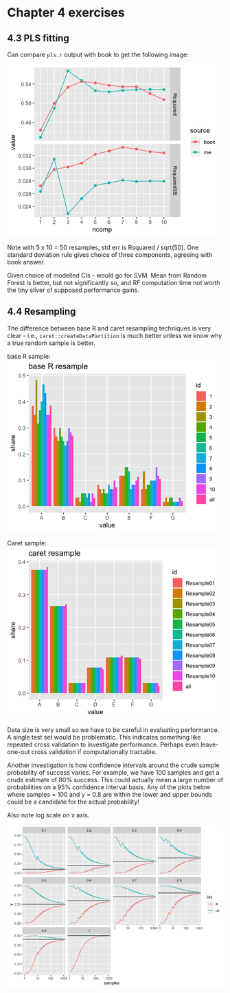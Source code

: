 # Chapter 4 exercises

## 4.3 PLS fitting

Can compare `pls.r` output with book to get the following image:

![pls](pls.png)

Note with 5 x 10 = 50 resamples, std err is Rsquared / sqrt(50). One standard deviation rule gives choice of three components, agreeing with book answer. 

Given choice of modelled CIs - would go for SVM. Mean from Random Forest is better, but not significantly so, and RF computation time not worth the tiny sliver of supposed performance gains. 

## 4.4 Resampling

The difference between base R and caret resampling techniques is very clear - i.e., `caret::createDataPartition` is much better unless we know why a true random sample is better. 

base R sample: ![base R](resample_base_r_plot.png)

Caret sample: ![caret](resample_caret_plot.png)

Data size is very small so we have to be careful in evaluating performance. A single test set would be problematic. This indicates something like repeated cross validation to investigate performance. Perhaps even leave-one-out cross validation if computationally tractable. 

Another investigation is how confidence intervals around the crude sample probability of success varies. For example, we have 100 samples and get a crude estimate of 80% success. This could actually mean a large number of probabilities on a 95% confidence interval basis. Any of the plots below where samples = 100 and y = 0.8 are within the lower and upper bounds could be a candidate for the actual probability! 

Also note log scale on x axis.

![confidence intervals](prob_invest.png)


